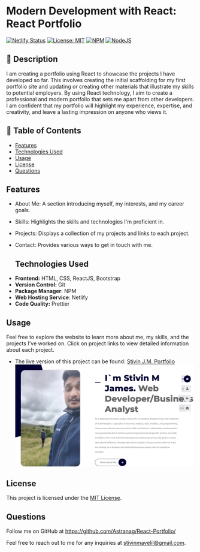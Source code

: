 # Modern Development with React: React Portfolio

[![Netlify Status](https://api.netlify.com/api/v1/badges/50bf8efb-dc7f-43a6-a913-93e4085e3057/deploy-status)](https://app.netlify.com/sites/voluble-lebkuchen-4191f2/deploys)   [![License: MIT](https://img.shields.io/badge/License-MIT-yellow.svg?style=for-the-badge)](https://opensource.org/licenses/MIT) [![NPM](https://img.shields.io/badge/NPM-%23CB3837.svg?style=for-the-badge&logo=npm&logoColor=white)](https://www.npmjs.com/)
[![NodeJS](https://img.shields.io/badge/node.js-6DA55F?style=for-the-badge&logo=node.js&logoColor=white)](https://nodejs.org/)

## 📖 Description

I am creating a portfolio using React to showcase the projects I have developed so far. This involves creating the initial scaffolding for my first portfolio site and updating or creating other materials that illustrate my skills to potential employers. By using React technology, I aim to create a professional and modern portfolio that sets me apart from other developers. I am confident that my portfolio will highlight my experience, expertise, and creativity, and leave a lasting impression on anyone who views it.


## 🚩 Table of Contents
- [Features](#features)
- [Technologies Used](#technologies-used)
- [Usage](#usage)
- [License](#license)
- [Questions](#questions)

## Features 

* About Me: A section introducing myself, my interests, and my career goals.
* Skills: Highlights the skills and technologies I'm proficient in.
* Projects: Displays a collection of my projects and links to each project.
* Contact: Provides various ways to get in touch with me.

  ## Technologies Used

- **Frontend:** HTML, CSS, ReactJS, Bootstrap
- **Version Control:** Git
- **Package Manager**: NPM
- **Web Hosting Service**: Netlify
- **Code Quality:** Prettier

## Usage 
Feel free to explore the website to learn more about me, my skills, and the projects I've worked on. Click on project links to view detailed information about each project.

* The live version of this project can be found: [Stivin J.M. Portfolio](voluble-lebkuchen-4191f2.netlify.app/)
  ![Demo](src/assets/voluble-lebkuchen-4191f2.netlify.app_.png) 

## License

This project is licensed under the [MIT License](LICENSE).

## Questions
Follow me on GitHub at https://github.com/Astranag/React-Portfolio/ 

Feel free to reach out to me for any inquiries at [stivinmavelil@gmail.com](mailto:stivinmavelil@gmail.com).
